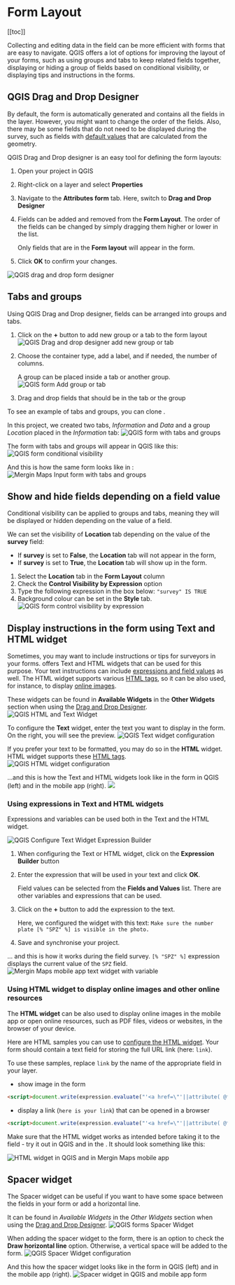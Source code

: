 # Form Layout
[[toc]]

Collecting and editing data in the field can be more efficient with forms that are easy to navigate. QGIS offers a lot of options for improving the layout of your forms, such as using groups and tabs to keep related fields together, displaying or hiding a group of fields based on conditional visibility, or displaying tips and instructions in the forms.

## QGIS Drag and Drop Designer
By default, the form is automatically generated and contains all the fields in the layer. However, you might want to change the order of the fields. Also, there may be some fields that do not need to be displayed during the survey, such as fields with [default values](../settingup_forms_settings/#default-values) that are calculated from the geometry.

QGIS Drag and Drop designer is an easy tool for defining the form layouts:
1. Open your <MainPlatformNameLink /> project in QGIS
2. Right-click on a layer and select **Properties**
3. Navigate to the **Attributes form** tab. Here, switch to **Drag and Drop Designer**
4. Fields can be added and removed from the **Form Layout**. The order of the fields can be changed by simply dragging them higher or lower in the list.

   Only fields that are in the **Form layout** will appear in the form.

5. Click **OK** to confirm your changes.

![QGIS drag and drop form designer](./qgis-drag-n-drop.gif "QGIS drag and drop form designer")
   
## Tabs and groups
Using QGIS Drag and Drop designer, fields can be arranged into groups and tabs.

1. Click on the **+** button to add new group or a tab to the form layout
   ![QGIS Drag and drop designer add new group or tab](./qgis-form-layout-add-groups-tabs.jpg "Add new group or tab button")
2. Choose the container type, add a label, and if needed, the number of columns.

   A group can be placed inside a tab or another group.
   ![QGIS form Add group or tab](./qgis-add-group-tab.jpg "QGIS form Add group or tab")
   
3. Drag and drop fields that should be in the tab or the group

To see an example of tabs and groups, you can clone <MerginMapsProject id="documentation/form_setup" />. 

In this project, we created two tabs, *Information* and *Data* and a group *Location* placed in the *Information* tab:
![QGIS form with tabs and groups](./qgis_forms_layout.jpg "QGIS form with tabs and groups")

The form with tabs and groups will appear in QGIS like this:
![QGIS form conditional visibility](./qgis_forms_layout_attribute.jpg "QGIS form conditional visibility")

And this is how the same form looks like in <MobileAppName />:
![Mergin Maps Input form with tabs and groups](./input_forms_layout2.jpg "Mergin Maps Input form with tabs and groups")


## Show and hide fields depending on a field value
Conditional visibility can be applied to groups and tabs, meaning they will be displayed or hidden depending on the value of a field.

We can set the visibility of **Location** tab depending on the value of the **survey** field:
  - If **survey** is set to **False**, the **Location** tab will not appear in the form,
  - If **survey** is set to **True**, the **Location** tab will show up in the form.

1. Select the **Location** tab in the **Form Layout** column
2. Check the **Control Visibility by Expression** option
3. Type the following expression in the box below: `"survey" IS TRUE`
4. Background colour can be set in the **Style** tab.
![QGIS form control visibility by expression](./qgis_forms_layout_visibility.jpg "QGIS form control visibility by expression")

## Display instructions in the form using Text and HTML widget
Sometimes, you may want to include instructions or tips for surveyors in your forms. <QGIS link="" text="QGIS" /> offers Text and HTML widgets that can be used for this purpose. Your text instructions can include [expressions and field values](#using-expressions-in-text-and-html-widgets) as well. The HTML widget supports various [HTML tags](https://doc.qt.io/qt-6/richtext-html-subset.html#supported-tags), so it can be also used, for instance, to display [online images](#using-html-widget-to-display-online-images-and-other-online-resources).

These widgets can be found in **Available Widgets** in the **Other Widgets** section when using the [Drag and Drop Designer](#qgis-drag-and-drop-designer).
![QGIS HTML and Text Widget](./qgis-form-html-text-widget.jpg "QGIS HTML and Text Widget")

To configure the **Text** widget, enter the text you want to display in the form. On the right, you will see the preview.
![QGIS Text widget configuration](./qgis-configure-text-widget.jpg "QGIS Text widget configuration")

If you prefer your text to be formatted, you may do so in the **HTML** widget. HTML widget supports these [HTML tags](https://doc.qt.io/qt-6/richtext-html-subset.html#supported-tags).
![QGIS HTML widget configuration](./qgis-configure-html-widget.jpg "QGIS HTML widget configuration")

...and this is how the Text and HTML widgets look like in the form in QGIS (left) and in the mobile app (right).
![](./qgis-form-text-html.jpg)

### Using expressions in Text and HTML widgets
Expressions and variables can be used both in the Text and the HTML widget.

![QGIS Configure Text Widget Expression Builder](./qgis-text-widget-expression.gif "QGIS Configure Text Widget Expression Builder")

1. When configuring the Text or HTML widget, click on the **Expression Builder** button
2. Enter the expression that will be used in your text and click **OK**.

   Field values can be selected from the **Fields and Values** list. There are other variables and expressions that can be used.

3. Click on the **+** button to add the expression to the text.

   Here, we configured the widget with this text: `Make sure the number plate [% "SPZ" %] is visible in the photo.` 

4. Save and synchronise your project. 

... and this is how it works during the field survey. `[% "SPZ" %]` expression displays the current value of the `SPZ` field.
![Mergin Maps mobile app text widget with variable](./mobile-text-widget-expression.jpg "Mergin Maps mobile app text widget with variable")

### Using HTML widget to display online images and other online resources
The **HTML widget** can be also used to display online images in the mobile app or open online resources, such as PDF files, videos or websites, in the browser of your device.

Here are HTML samples you can use to [configure the HTML widget](#using-expressions-in-text-and-html-widgets). Your form should contain a text field for storing the full URL link (here: `link`).

To use these samples, replace `link` by the name of the appropriate field in your layer. 

- show image in the form

```html
<script>document.write(expression.evaluate("'<a href=\"'||attribute( @feature, 'link' )||'\"><img src=\"'||attribute( @feature, 'link' )||'\" width=300></a>'"));</script>
```

- display a link (`here is your link`) that can be opened in a browser
```html
<script>document.write(expression.evaluate("'<a href=\"'||attribute( @feature, 'link' )||'\">here is your link</a>'"));</script>
```

Make sure that the HTML widget works as intended before taking it to the field - try it out in QGIS and in the <MobileAppNameShort />. It should look something like this:

![HTML widget in QGIS and in Mergin Maps mobile app](./qgis-mobile-html-form.jpg "HTML widget in QGIS and in Mergin Maps mobile app")


## Spacer widget
<Badge text="since QGIS 3.30" type="tip"/>
The Spacer widget can be useful if you want to have some space between the fields in your form or add a horizontal line. 

It can be found in *Available Widgets* in the *Other Widgets* section when using the [Drag and Drop Designer](#qgis-drag-and-drop-designer).
![QGIS forms Spacer Widget](./qgis-form-spacer-widget.jpg "QGIS Spacer Widget")

When adding the spacer widget to the form, there is an option to check the **Draw horizontal line** option. Otherwise, a vertical space will be added to the form.
![QGIS Spacer Widget configuration](./qgis-configure-spacer-widget.jpg "QGIS Spacer Widget configuration")

And this how the spacer widget looks like in the form in QGIS (left) and in the mobile app (right).
![Spacer widget in QGIS and mobile app form](./spacer-widget-forms.jpg "Spacer widget in QGIS and mobile app form")
